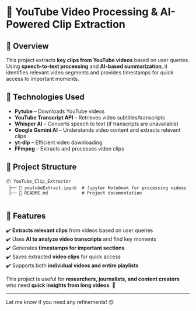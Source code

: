 # 🎥 YouTube Video Processing & AI-Powered Clip Extraction  

## 📌 Overview  
This project extracts **key clips from YouTube videos** based on user queries. Using **speech-to-text processing** and **AI-based summarization**, it identifies relevant video segments and provides timestamps for quick access to important moments.  

## 🚀 Technologies Used  
- **Pytube** – Downloads YouTube videos  
- **YouTube Transcript API** – Retrieves video subtitles/transcripts  
- **Whisper AI** – Converts speech to text (if transcripts are unavailable)  
- **Google Gemini AI** – Understands video content and extracts relevant clips  
- **yt-dlp** – Efficient video downloading  
- **FFmpeg** – Extracts and processes video clips  

## 📂 Project Structure  
```
📦 YouTube_Clip_Extractor
 ├── 📄 youtubeExtract.ipynb  # Jupyter Notebook for processing videos
 ├── 📄 README.md             # Project documentation
 
```

## 🔹 Features  
✔️ **Extracts relevant clips** from videos based on user queries  
✔️ Uses **AI to analyze video transcripts** and find key moments  
✔️ Generates **timestamps for important sections**  
✔️ Saves extracted **video clips** for quick access  
✔️ Supports both **individual videos and entire playlists**  

This project is useful for **researchers, journalists, and content creators** who need **quick insights from long videos**. 🚀  

---

Let me know if you need any refinements! 😊
